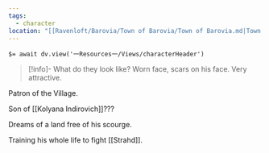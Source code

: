 ```yaml
---
tags:
  - character
location: "[[Ravenloft/Barovia/Town of Barovia/Town of Barovia.md|Town of Barovia]]"
---
```


`$= await dv.view('一Resources一/Views/characterHeader')`

> [!info]- What do they look like?
> Worn face, scars on his face. Very attractive.

Patron of the Village.

Son of [[Kolyana Indirovich]]???

Dreams of a land free of his scourge.

Training his whole life to fight [[Strahd]].
